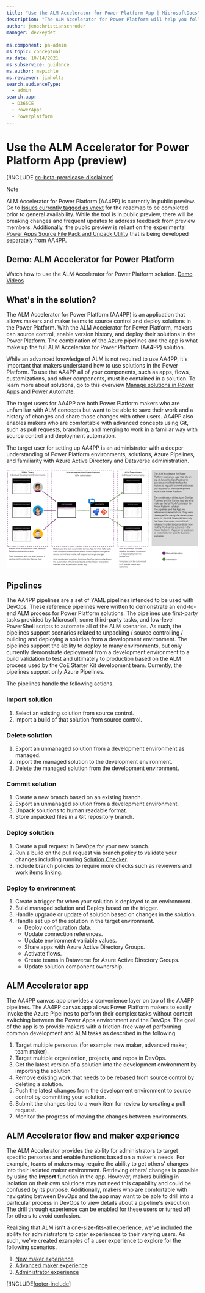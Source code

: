 ```yaml
---
title: "Use the ALM Accelerator for Power Platform App | MicrosoftDocs"
description: "The ALM Accelerator for Power Platform will help you follow ALM patterns and practices. It enables you to source control your solutions and move them from your development environment to test and production environments using DevOps"
author: jenschristianschroder
manager: devkeydet

ms.component: pa-admin
ms.topic: conceptual
ms.date: 10/14/2021
ms.subservice: guidance
ms.author: mapichle
ms.reviewer: jimholtz
search.audienceType: 
  - admin
search.app: 
  - D365CE
  - PowerApps
  - Powerplatform
---
```

# Use the ALM Accelerator for Power Platform App (preview)

[!INCLUDE [cc-beta-prerelease-disclaimer](../../includes/cc-beta-prerelease-disclaimer.md)]

> [!NOTE]
> ALM Accelerator for Power Platform (AA4PP) is currently in public preview. Go to [Issues currently tagged as vnext](https://github.com/microsoft/coe-starter-kit/issues?q=is%3Aopen+is%3Aissue+label%3Aalm-accelerator+label%3Avnext) for the roadmap to be completed prior to general availability. While the tool is in public preview, there will be breaking changes and frequent updates to address feedback from preview members. Additionally, the public preview is reliant on the experimental [Power Apps Source File Pack and Unpack Utility](https://github.com/microsoft/PowerApps-Language-Tooling) that is being developed separately from AA4PP.

## Demo: ALM Accelerator for Power Platform

Watch how to use the ALM Accelerator for Power Platform solution.
[Demo Videos](https://github.com/microsoft/coe-starter-kit/blob/main/CenterofExcellenceALMAccelerator/WALKTHROUGHS.md)

## What's in the solution?

The ALM Accelerator for Power Platform (AA4PP) is an application that allows makers and maker teams to source control and deploy solutions in the Power Platform. With the ALM Accelerator for Power Platform, makers can source control, enable version history, and deploy their solutions in the Power Platform. The combination of the Azure pipelines and the app is what make up the full ALM Accelerator for Power Platform (AA4PP) solution.

While an advanced knowledge of ALM is not required to use AA4PP, it's important that makers understand how to use solutions in the Power Platform. To use the AA4PP all of your components, such as apps, flows, customizations, and other components, must be contained in a solution. To learn more about solutions, go to this overview [Manage solutions in Power Apps and Power Automate](/learn/modules/manage-solutions-power-automate/).

The target users for AA4PP are both Power Platform makers who are unfamiliar with ALM concepts but want to be able to save their work and a history of changes and share those changes with other users. AA4PP also enables makers who are comfortable with advanced concepts using Git, such as pull requests, branching, and merging to work in a familiar way with source control and deployment automation.

The target user for setting up AA4PP is an administrator with a deeper understanding of Power Platform environments, solutions, Azure Pipelines, and familiarity with Azure Active Directory and Dataverse administration.

![The Maker Team](media/almacceleratorpowerplatform-components/TheMakerTeam.png "The Maker Team")

## Pipelines

The AA4PP pipelines are a set of YAML pipelines intended to be used with DevOps. These reference pipelines were written to demonstrate an end-to-end ALM process for Power Platform solutions. The pipelines use first-party tasks provided by Microsoft, some third-party tasks, and low-level PowerShell scripts to automate all of the ALM scenarios. As such, the pipelines support scenarios related to unpacking / source controlling / building and deploying a solution from a development environment. The pipelines support the ability to deploy to many environments, but only currently demonstrate deployment from a development environment to a build validation to test and ultimately to production based on the ALM process used by the CoE Starter Kit development team. Currently, the pipelines support only Azure Pipelines.

The pipelines handle the following actions.

### Import solution

1. Select an existing solution from source control.
1. Import a build of that solution from source control.

### Delete solution

1. Export an unmanaged solution from a development environment as managed.
1. Import the managed solution to the development environment.
1. Delete the managed solution from the development environment.

### Commit solution

1. Create a new branch based on an existing branch.
1. Export an unmanaged solution from a development environment.
1. Unpack solutions to human readable format.
1. Store unpacked files in a Git repository branch.

### Deploy solution

1. Create a pull request in DevOps for your new branch.
1. Run a build on the pull request via branch policy to validate your changes including running [Solution Checker](/powerapps/maker/data-platform/use-powerapps-checker).
1. Include branch policies to require more checks such as reviewers and work items linking.

### Deploy to environment

1. Create a trigger for when your solution is deployed to an environment.
1. Build managed solution and Deploy based on the trigger.
1. Handle upgrade or update of solution based on changes in the solution.
1. Handle set up of the solution in the target environment.
   - Deploy configuration data.
   - Update connection references.
   - Update environment variable values.
   - Share apps with Azure Active Directory Groups.
   - Activate flows.
   - Create teams in Dataverse for Azure Active Directory Groups.
   - Update solution component ownership.

## ALM Accelerator app

The AA4PP canvas app provides a convenience layer on top of the AA4PP pipelines. The AA4PP canvas app allows Power Platform makers to easily invoke the Azure Pipelines to perform their complex tasks without context switching between the Power Apps environment and the DevOps. The goal of the app is to provide makers with a friction-free way of performing common development and ALM tasks as described in the following.

1. Target multiple personas (for example: new maker, advanced maker, team maker).
1. Target multiple organization, projects, and repos in DevOps.
1. Get the latest version of a solution into the development environment by importing the solution.
1. Remove existing work that needs to be rebased from source control by deleting a solution.
1. Push the latest changes from the development environment to source control by committing your solution.
1. Submit the changes tied to a work item for review by creating a pull request.
1. Monitor the progress of moving the changes between environments.

## ALM Accelerator flow and maker experience

The ALM Accelerator provides the ability for administrators to target specific personas and enable functions based on a maker's needs. For example, teams of makers may require the ability to get others' changes into their isolated maker environment. Retrieving others' changes is possible by using the **Import** function in the app. However, makers building in isolation on their own solutions may not need this capability and could be confused by its purpose. Additionally, makers who are comfortable with navigating between DevOps and the app may want to be able to drill into a particular process in DevOps to view details about a pipeline's execution. The drill through experience can be enabled for these users or turned off for others to avoid confusion.

Realizing that ALM isn't a one-size-fits-all experience, we've included the ability for administrators to cater experiences to their varying users. As such, we've created examples of a user experience to explore for the following scenarios.

1. [New maker experience](almacceleratorpowerplatform-newmaker.md)
1. [Advanced maker experience](almacceleratorpowerplatform-advancedmaker.md)
1. [Administrator experience](setup-almacceleratorpowerplatform-deployment-profiles.md)

[!INCLUDE[footer-include](../../includes/footer-banner.md)]
